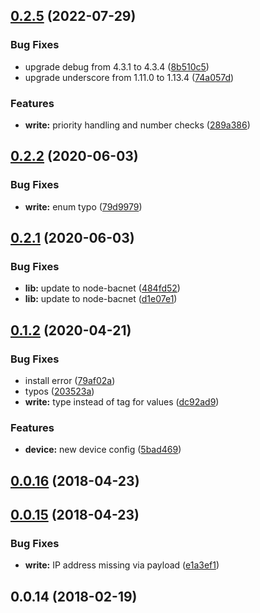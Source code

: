 ## [0.2.5](https://github.com/BiancoRoyal/node-red-contrib-bacnet/compare/v0.2.4...v0.2.5) (2022-07-29)


### Bug Fixes

* upgrade debug from 4.3.1 to 4.3.4 ([8b510c5](https://github.com/BiancoRoyal/node-red-contrib-bacnet/commit/8b510c5b7b3cf53add8d4c11c7228b6cc03b0de5))
* upgrade underscore from 1.11.0 to 1.13.4 ([74a057d](https://github.com/BiancoRoyal/node-red-contrib-bacnet/commit/74a057d0e5f77dbd046c3b0ba228ca6cff2a0010))


### Features

* **write:** priority handling and number checks ([289a386](https://github.com/BiancoRoyal/node-red-contrib-bacnet/commit/289a386c48c722655138e19d185c272b5872ad5e))



## [0.2.2](https://github.com/BiancoRoyal/node-red-contrib-bacnet/compare/v0.2.1...v0.2.2) (2020-06-03)


### Bug Fixes

* **write:** enum typo ([79d9979](https://github.com/BiancoRoyal/node-red-contrib-bacnet/commit/79d99793271ba0e36cc02f9e96dab0f6116762b0))



## [0.2.1](https://github.com/BiancoRoyal/node-red-contrib-bacnet/compare/v0.2.0-beta.1...v0.2.1) (2020-06-03)


### Bug Fixes

* **lib:** update to node-bacnet ([484fd52](https://github.com/BiancoRoyal/node-red-contrib-bacnet/commit/484fd5209826571f1a5d5abc1c0dbde572b0c4f6))
* **lib:** update to node-bacnet ([d1e07e1](https://github.com/BiancoRoyal/node-red-contrib-bacnet/commit/d1e07e16decf3069d8a9823324a68ed3651e69b1))



## [0.1.2](https://github.com/BiancoRoyal/node-red-contrib-bacnet/compare/v0.0.16...v0.1.2) (2020-04-21)


### Bug Fixes

* install error ([79af02a](https://github.com/BiancoRoyal/node-red-contrib-bacnet/commit/79af02a145d3819d0b1b6bb6240f80553e524953))
* typos ([203523a](https://github.com/BiancoRoyal/node-red-contrib-bacnet/commit/203523a64dd4e3051e881ea63f3bdb04ee3400fe))
* **write:** type instead of tag for values ([dc92ad9](https://github.com/BiancoRoyal/node-red-contrib-bacnet/commit/dc92ad92d6828880fe17cb0f9eb7f0375a34af3c))


### Features

* **device:** new device config ([5bad469](https://github.com/BiancoRoyal/node-red-contrib-bacnet/commit/5bad469d04fea7d0da0a7686c84b515dbcb51553))



## [0.0.16](https://github.com/BiancoRoyal/node-red-contrib-bacnet/compare/v0.0.15...v0.0.16) (2018-04-23)



## [0.0.15](https://github.com/BiancoRoyal/node-red-contrib-bacnet/compare/v0.0.14...v0.0.15) (2018-04-23)


### Bug Fixes

* **write:** IP address missing via payload ([e1a3ef1](https://github.com/BiancoRoyal/node-red-contrib-bacnet/commit/e1a3ef1313f468a2123d339a54c6d737cc211201))



## 0.0.14 (2018-02-19)



